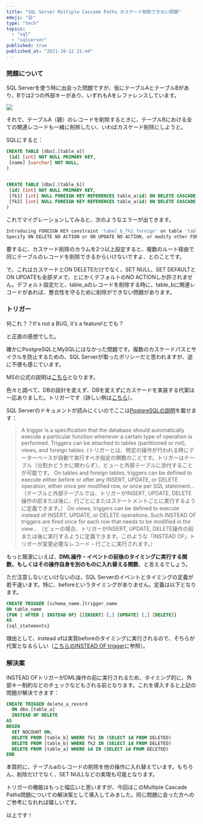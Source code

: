```yaml
---
title: "SQL Server Multiple Cascade Paths カスケード削除できない問題"
emoji: "😩"
type: "tech"
topics:
  - "sql"
  - "sqlserver"
published: true
published_at: "2021-10-12 21:44"
---
```


### 問題について

SQL Serverを使う時に出会った問題ですが、仮にテーブルAとテーブルBがあり、Bでは2つの外部キーがあり、いずれもAをレファレンスしています。

![](https://storage.googleapis.com/zenn-user-upload/b86abbb40aee8121cc8373e5.png)

それで、テーブルA（親）のレコードを削除するときに、テーブルBにおける全ての関連レコードも一緒に削除したい、いわばカスケード削除にしようと。

SQLにすると：

```sql
CREATE TABLE [dbo].[table_a](
 [id] [int] NOT NULL PRIMARY KEY,
 [name] [varchar] NOT NULL,
)

-- 
CREATE TABLE [dbo].[table_b](
 [id] [int] NOT NULL PRIMARY KEY,
 [fk1] [int] NULL FOREIGN KEY REFERENCES table_a(id) ON DELETE CASCADE,
 [fk2] [int] NULL FOREIGN KEY REFERENCES table_a(id) ON DELETE CASCADE,
)
```

これでマイグレーションしてみると、次のようなエラーが出てきます。

```bash
Introducing FOREIGN KEY constraint 'tabel_b_fk2_foreign' on table 'table_b' may cause cycles or multiple cascade paths.
Specify ON DELETE NO ACTION or ON UPDATE NO ACTION, or modify other FOREIGN KEY constraints.
```

要するに、カスケード削除のカラムを2つ以上設定すると、複数のルート経由で同じテーブルのレコードを削除できるからいけないですよ、とのことです。

で、これはカスケードとON DELETEだけでなく、SET NULL、SET DEFAULTとON UPDATEも全部ダメで、とにかくデフォルトのNO ACTIONしか許されません。デフォルト設定だと、table_aのレコードを削除する時に、table_bに関連レコードがあれば、整合性を守るために削除ができない問題があります。

### トリガー

何これ？？It's not a BUG, it's a feature!とでも？

と正直の感想でした。

確かにPostgreSQLとMySQLにはなかった問題です。複数のカスケードパスとサイクルを防止するための、SQL Serverが取ったポリシーだと思われますが、逆に不便も感じています。

MSの公式の説明は[こちら](https://docs.microsoft.com/en-US/sql/relational-databases/errors-events/mssqlserver-1785-database-engine-error?view=sql-server-ver15)となります。

色々と調べて、DBの設計を変えず、DBを変えずにカスケードを実装する代案は一応ありました。トリガーです（詳しい例は[こちら](https://www.mssqltips.com/sqlservertip/2733/solving-the-sql-server-multiple-cascade-path-issue-with-a-trigger/)）。

SQL Serverのドキュメントが読みにくいのでここは[PostgreSQLの説明](https://www.postgresql.org/docs/13/trigger-definition.html)を載せます：

> A trigger is a specification that the database should automatically execute a particular function whenever a certain type of operation is performed. Triggers can be attached to tables (partitioned or not), views, and foreign tables.
> (トリガーとは、特定の操作が行われる時にデーターベースが自動で実行すべき指定の関数のことです。トリガーはテーブル（分割かどうかに関わらず）、ビューと外部テーブルに添付することが可能です。
> On tables and foreign tables, triggers can be defined to execute either before or after any INSERT, UPDATE, or DELETE operation, either once per modified row, or once per SQL statement...
>（テーブルと外部テーブルでは、トリガーがINSERT, UPDATE, DELETE操作の前または後に、行ごとにまたはステートメントごとに実行するように定義できます。）
> On views, triggers can be defined to execute instead of INSERT, UPDATE, or DELETE operations. Such INSTEAD OF triggers are fired once for each row that needs to be modified in the view...
> （ビューの場合、トリガーがINSERT, UPDATE, DELETE操作の前または後に実行するように定義できます。このような「INSTEAD OF」トリガーが変更必要なレコード・行ごとに実行されます。）

もっと簡潔にいえば、**DML操作・イベントの前後のタイミングに実行する関数、もしくはその操作自身を別のものに入れ替える関数**、と言えるでしょう。

ただ注意しないといけないのは、SQL Serverのイベントとタイミングの定義が若干違います。特に、beforeというタイミングがありません。定義は以下となります。

```sql
CREATE TRIGGER [schema_name.]trigger_name
ON table_name
{FOR | AFTER | INSTEAD OF} {[INSERT] [,] [UPDATE] [,] [DELETE]}
AS
{sql_statements}
```

理由として、instead ofは実質beforeのタイミングに実行されるので、そちらが代案となるらしい（[こちらのINSTEAD OF trigger](https://docs.microsoft.com/en-us/sql/relational-databases/triggers/dml-triggers?view=sql-server-ver15)に参照）。


### 解決案

INSTEAD OFトリガーがDML操作の前に実行されるため、タイミング的に、外部キー制約などのチェックなどもされる前となります。これを導入すると上記の問題が解決できます：

```sql
CREATE TRIGGER delete_a_record
  ON dbo.[table_a]
  INSTEAD OF DELETE
AS 
BEGIN
  SET NOCOUNT ON;
  DELETE FROM [table_b] WHERE fk1 IN (SELECT id FROM DELETED) 
  DELETE FROM [table_b] WHERE fk2 IN (SELECT id FROM DELETED)
  DELETE FROM [table_a] WHERE id IN (SELECT id FROM DELETED)
END
```

本質的に、テーブルaのレコードの削除を他の操作に入れ替えています。もちろん、削除だけでなく、SET NULLなどの実現も可能となります。

トリガーの機能はもっと幅広いと思いますが、今回はこのMultiple Cascade Paths問題についての解決案として導入してみました。同じ問題に会った方へのご参考になれれば嬉しいです。

以上です！
